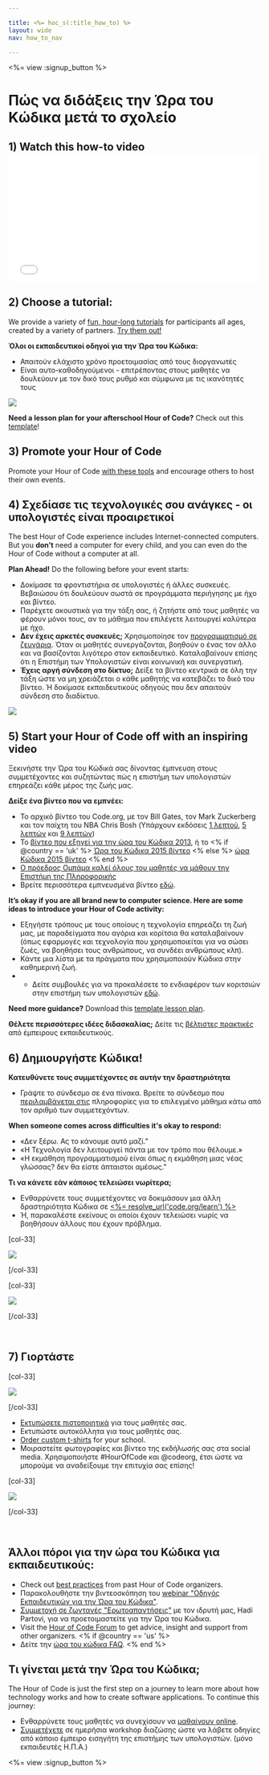 ```yaml
---

title: <%= hoc_s(:title_how_to) %>
layout: wide
nav: how_to_nav

---
```


<%= view :signup_button %>

# Πώς να διδάξεις την Ώρα του Κώδικα μετά το σχολείο

## 1) Watch this how-to video <iframe width="500" height="255" src="//www.youtube.com/embed/SrnvvWDm73k" frameborder="0" allowfullscreen></iframe>
## 2) Choose a tutorial:

We provide a variety of [fun, hour-long tutorials](<%= resolve_url('https://code.org/learn') %>) for participants all ages, created by a variety of partners. [Try them out!](<%= resolve_url("https://code.org/learn") %>)

**Όλοι οι εκπαιδευτικοί οδηγοί για την Ώρα του Κώδικα:**

  * Απαιτούν ελάχιστο χρόνο προετοιμασίας από τους διοργανωτές
  * Είναι αυτο-καθοδηγούμενοι - επιτρέποντας στους μαθητές να δουλεύουν με τον δικό τους ρυθμό και σύμφωνα με τις ικανότητές τους

[![](/images/fit-700/tutorials.png)](<%= resolve_url('https://code.org/learn') %>)

**Need a lesson plan for your afterschool Hour of Code?** Check out this [template](/files/AfterschoolEducatorLessonPlanOutline.docx)!

## 3) Promote your Hour of Code

Promote your Hour of Code [with these tools](<%= resolve_url('/promote') %>) and encourage others to host their own events.

## 4) Σχεδίασε τις τεχνολογικές σου ανάγκες - οι υπολογιστές είναι προαιρετικοί

The best Hour of Code experience includes Internet-connected computers. But you **don’t** need a computer for every child, and you can even do the Hour of Code without a computer at all.

**Plan Ahead!** Do the following before your event starts:

  * Δοκίμασε τα φροντιστήρια σε υπολογιστές ή άλλες συσκευές. Βεβαιώσου ότι δουλεύουν σωστά σε προγράμματα περιήγησης με ήχο και βίντεο.
  * Παρέχετε ακουστικά για την τάξη σας, ή ζητήστε από τους μαθητές να φέρουν μόνοι τους, αν το μάθημα που επιλέγετε λειτουργεί καλύτερα με ήχο.
  * **Δεν έχεις αρκετές συσκευές;** Χρησιμοποίησε τον [προγραμματισμό σε ζευγάρια](https://www.youtube.com/watch?v=vgkahOzFH2Q). Όταν οι μαθητές συνεργάζονται, βοηθούν ο ένας τον άλλο και να βασίζονται λιγότερο στον εκπαιδευτικό. Καταλαβαίνουν επίσης ότι η Επιστήμη των Υπολογιστών είναι κοινωνική και συνεργατική.
  * **Έχεις αργή σύνδεση στο δίκτυο;** Δείξε τα βίντεο κεντρικά σε όλη την τάξη ώστε να μη χρειάζεται ο κάθε μαθητής να κατεβάζει το δικό του βίντεο. Ή δοκίμασε εκπαιδευτικούς οδηγούς που δεν απαιτούν σύνδεση στο διαδίκτυο.

![](/images/fit-350/group_ipad.jpg)

## 5) Start your Hour of Code off with an inspiring video

Ξεκινήστε την Ώρα του Κώδικά σας δίνοντας έμπνευση στους συμμετέχοντες και συζητώντας πώς η επιστήμη των υπολογιστών επηρεάζει κάθε μέρος της ζωής μας.

**Δείξε ένα βίντεο που να εμπνέει:**

  * Το αρχικό βίντεο του Code.org, με τον Bill Gates, τον Mark Zuckerberg και τον παίχτη του ΝΒΑ Chris Bosh (Υπάρχουν εκδόσεις [1 λεπτού](https://www.youtube.com/watch?v=qYZF6oIZtfc), [5 λεπτών](https://www.youtube.com/watch?v=nKIu9yen5nc) και [9 λεπτών](https://www.youtube.com/watch?v=dU1xS07N-FA))
  * Το [βίντεο που εξηγεί για την ώρα του Κώδικα 2013](https://www.youtube.com/watch?v=FC5FbmsH4fw), ή το <% if @country == 'uk' %> [Ώρα του Κώδικα 2015 βίντεο](https://www.youtube.com/watch?v=7L97YMYqLHc) <% else %> [ώρα Κώδικα 2015 βίντεο](https://www.youtube.com/watch?v=7L97YMYqLHc) <% end %>
  * [Ο πρόεδρος Ομπάμα καλεί όλους του μαθητές να μάθουν την Επιστήμη της Πληροφορικής](https://www.youtube.com/watch?v=6XvmhE1J9PY)
  * Βρείτε περισσότερα εμπνευσμένα βίντεο [εδώ](https://www.youtube.com/playlist?list=PLzdnOPI1iJNfpD8i4Sx7U0y2MccnrNZuP).

**It’s okay if you are all brand new to computer science. Here are some ideas to introduce your Hour of Code activity:**

  * Εξηγήστε τρόπους με τους οποίους η τεχνολογία επηρεάζει τη ζωή μας, με παραδείγματα που αγόρια και κορίτσια θα καταλαβαίνουν (όπως εφαρμογές και τεχνολογία που χρησιμοποιείται για να σώσει ζωές, να βοηθήσει τους ανθρώπους, να συνδέει ανθρώπους κλπ).
  * Κάντε μια λίστα με τα πράγματα που χρησιμοποιούν Κώδικα στην καθημερινή ζωή.
  * - Δείτε συμβουλές για να προκαλέσετε το ενδιαφέρον των κοριτσιών στην επιστήμη των υπολογιστών [εδώ](<%= resolve_url('https://code.org/girls') %>).

**Need more guidance?** Download this [template lesson plan](/files/AfterschoolEducatorLessonPlanOutline.docx).

**Θέλετε περισσότερες ιδέες διδασκαλίας;** Δείτε τις [βέλτιστες πρακτικές](http://www.slideshare.net/TeachCode/hour-of-code-best-practices-for-successful-educators-51273466) από έμπειρους εκπαιδευτικούς.

## 6) Δημιουργήστε Κώδικα!

**Κατευθύνετε τους συμμετέχοντες σε αυτήν την δραστηριότητα**

  * Γράψτε το σύνδεσμο σε ένα πίνακα. Βρείτε το σύνδεσμο που [περιλαμβάνεται στις](<%= resolve_url('https://code.org/learn') %>) πληροφορίες για το επιλεγμένο μάθημα κάτω από τον αριθμό των συμμετεχόντων.

**When someone comes across difficulties it's okay to respond:**

  * «Δεν ξέρω. Ας το κάνουμε αυτό μαζί."
  * «Η Τεχνολογία δεν λειτουργεί πάντα με τον τρόπο που θέλουμε.»
  * «Η εκμάθηση προγραμματισμού είναι όπως η εκμάθηση μιας νέας γλώσσας? δεν θα είστε άπταιστοι αμέσως."

**Τι να κάνετε εάν κάποιος τελειώσει νωρίτερα;**

  * Ενθαρρύνετε τους συμμετέχοντες να δοκιμάσουν μια άλλη δραστηριότητα Κώδικα σε [<%= resolve_url('code.org/learn') %>](<%= resolve_url('https://code.org/learn') %>)
  * Ή, παρακαλέστε εκείνους οι οποίοι έχουν τελειώσει νωρίς να βοηθήσουν άλλους που έχουν πρόβλημα.

[col-33]

![](/images/fit-250/highschoolgirls.jpeg)

[/col-33]

[col-33]

![](/images/fit-300/group_ar.jpg)

[/col-33]

<p style="clear:both">
  &nbsp;
</p>

## 7) Γιορτάστε

[col-33]

![](/images/fit-300/boy-certificate.jpg)

[/col-33]

  * [Εκτυπώσετε πιστοποιητικά](<%= resolve_url('https://code.org/certificates') %>) για τους μαθητές σας.
  * Εκτυπώστε αυτοκόλλητα για τους μαθητές σας.
  * [Order custom t-shirts](http://blog.code.org/post/132608499493/hour-of-code-shirts-and-more) for your school.
  * Μοιραστείτε φωτογραφίες και βίντεο της εκδήλωσής σας στα social media. Χρησιμοποιήστε #HourOfCode και @codeorg, έτσι ώστε να μπορούμε να αναδείξουμε την επιτυχία σας επίσης!

[col-33]

![](/images/fit-260/highlight-certificates.jpg)

[/col-33]

<p style="clear:both">
  &nbsp;
</p>

## Άλλοι πόροι για την ώρα του Κώδικα για εκπαιδευτικούς:

  * Check out [best practices](http://www.slideshare.net/TeachCode/hour-of-code-best-practices-for-successful-educators-51273466) from past Hour of Code organizers. 
  * Παρακολουθήστε την βιντεοσκόπηση του [webinar "Οδηγός Εκπαιδευτικών για την Ώρα του Κώδικα"](https://youtu.be/EJeMeSW2-Mw).
  * [Συμμετοχή σε ζωντανές "Ερωτοαπαντήσεις"](http://www.eventbrite.com/e/ask-your-final-questions-and-prepare-for-the-2015-hour-of-code-with-codeorg-founder-hadi-partovi-tickets-17987437911) με τον ιδρυτή μας, Hadi Partovi, για να προετοιμαστείτε για την Ώρα του Κώδικα.
  * Visit the [Hour of Code Forum](http://forum.code.org/c/plc/hour-of-code) to get advice, insight and support from other organizers. <% if @country == 'us' %>
  * Δείτε την [ώρα του κώδικα FAQ](https://support.code.org/hc/en-us/categories/200147083-Hour-of-Code). <% end %>

## Τι γίνεται μετά την Ώρα του Κώδικα;

The Hour of Code is just the first step on a journey to learn more about how technology works and how to create software applications. To continue this journey:

  * Ενθαρρύνετε τους μαθητές να συνεχίσουν να [μαθαίνουν online](<%= resolve_url('https://code.org/learn/beyond') %>).
  * [Συμμετέχετε](<%= resolve_url('https://code.org/professional-development-workshops') %>) σε ημερήσια workshop διαζώσης ώστε να λάβετε οδηγίες από κάποιο έμπειρο εισηγήτη της επιστήμης των υπολογιστών. (μόνο εκπαιδευτές Η.Π.Α.)

<%= view :signup_button %>